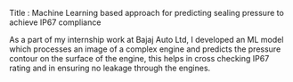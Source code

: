 Title : Machine Learning based approach for predicting sealing pressure to achieve IP67 compliance

As a part of my internship work at Bajaj Auto Ltd, I developed an ML model which processes an image of a complex engine and predicts the pressure contour on the surface of the engine, this helps in cross checking IP67 rating and in ensuring no leakage through the engines.
